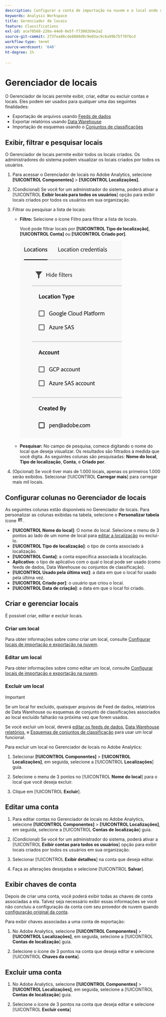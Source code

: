 ```yaml
---
description: Configurar a conta de importação na nuvem e o local onde os dados de classificação podem ser carregados
keywords: Analysis Workspace
title: Gerenciador de locais
feature: Classifications
exl-id: ace70568-220a-44e8-8e5f-f73002b9e2a2
source-git-commit: 273fea86cde8880d9c9e03ac9c6a99b75f70f6cd
workflow-type: tm+mt
source-wordcount: '648'
ht-degree: 1%

---
```


# Gerenciador de locais

O Gerenciador de locais permite exibir, criar, editar ou excluir contas e locais. Eles podem ser usados para qualquer uma das seguintes finalidades:

* Exportação de arquivos usando [Feeds de dados](/help/export/analytics-data-feed/create-feed.md)
* Exportar relatórios usando [Data Warehouse](/help/export/data-warehouse/create-request/dw-request-report-destinations.md)
* Importação de esquemas usando o [Conjuntos de classificações](/help/components/classifications/sets/overview.md)

## Exibir, filtrar e pesquisar locais

O Gerenciador de locais permite exibir todos os locais criados. Os administradores do sistema podem visualizar os locais criados por todos os usuários.

1. Para acessar o Gerenciador de locais no Adobe Analytics, selecione **[!UICONTROL Componentes]** > **[!UICONTROL Localizações]**.

1. (Condicional) Se você for um administrador do sistema, poderá ativar a [!UICONTROL **Exibir locais para todos os usuários**] opção para exibir locais criados por todos os usuários em sua organização. <!-- Maybe add a screenshot? This is new functionality -->

1. Filtrar ou pesquisar a lista de locais:

   * **Filtro:** Selecione o ícone Filtro para filtrar a lista de locais.

     Você pode filtrar locais por **[!UICONTROL Tipo de localização]**, **[!UICONTROL Conta]** ou **[!UICONTROL Criado por]**.

     ![Filtros de locais](assets/locations-filters.png)

   * **Pesquisar:** No campo de pesquisa, comece digitando o nome do local que deseja visualizar. Os resultados são filtrados à medida que você digita. As seguintes colunas são pesquisadas: **Nome do local**, **Tipo de localização**, **Conta**, e **Criado por**.

1. (Opcional) Se você tiver mais de 1.000 locais, apenas os primeiros 1.000 serão exibidos. Selecionar [!UICONTROL **Carregar mais**] para carregar mais mil locais.

## Configurar colunas no Gerenciador de locais

As seguintes colunas estão disponíveis no Gerenciador de locais. Para personalizar as colunas exibidas na tabela, selecione o **Personalizar tabela** ícone ![Ícone Personalizar tabela](assets/customize-table-icon.png).

* **[!UICONTROL Nome do local]**: O nome do local. Selecione o menu de 3 pontos ao lado de um nome de local para [editar a localização](/help/components/locations/configure-import-locations.md) ou excluí-lo.
* **[!UICONTROL Tipo de localização]**: o tipo de conta associado à localização.
* **[!UICONTROL Conta]**: a conta específica associada à localização.
* **Aplicativo**: o tipo de aplicativo com o qual o local pode ser usado (como feeds de dados, Data Warehouse ou conjuntos de classificação).
* **[!UICONTROL Usado pela última vez]**: a data em que o local foi usado pela última vez.
* **[!UICONTROL Criado por]**: o usuário que criou o local.
* **[!UICONTROL Data de criação]**: a data em que o local foi criado.

## Criar e gerenciar locais

É possível criar, editar e excluir locais.

### Criar um local

Para obter informações sobre como criar um local, consulte [Configurar locais de importação e exportação na nuvem](/help/components/locations/configure-import-locations.md).

<!-- Do I need to add some steps here about how to create a location and then assign that location to be used with DF, DW, or Classifications sets? Need to hear back from Ron and team whether we are including this functionality -->

### Editar um local

Para obter informações sobre como editar um local, consulte [Configurar locais de importação e exportação na nuvem](/help/components/locations/configure-import-locations.md).

### Excluir um local

>[!IMPORTANT]
>
>Se um local for excluído, quaisquer arquivos de Feed de dados, relatórios de Data Warehouse ou esquemas de conjunto de classificações associados ao local excluído falharão na próxima vez que forem usados.
>
>Se você excluir um local, deverá [editar os feeds de dados](/help/export/analytics-data-feed/create-feed.md), [Data Warehouse relatórios](/help/export/data-warehouse/create-request/dw-request-report-destinations.md), e [Esquemas de conjuntos de classificação](/help/components/classifications/sets/manage/schema.md) para usar um local funcional.

Para excluir um local no Gerenciador de locais no Adobe Analytics:

1. Selecionar **[!UICONTROL Componentes]** > **[!UICONTROL Localizações]**, em seguida, selecione a [!UICONTROL **Localizações**] guia.

1. Selecione o menu de 3 pontos no [!UICONTROL **Nome do local**] para o local que você deseja excluir.

1. Clique em [!UICONTROL **Excluir**].

## Editar uma conta

1. Para editar contas no Gerenciador de locais no Adobe Analytics, selecione **[!UICONTROL Componentes]** > **[!UICONTROL Localizações]**, em seguida, selecione a [!UICONTROL **Contas de localização**] guia.

1. (Condicional) Se você for um administrador do sistema, poderá ativar a [!UICONTROL **Exibir contas para todos os usuários**] opção para exibir locais criados por todos os usuários em sua organização. <!-- Maybe add a screenshot? This is new functionality -->


1. Selecionar [!UICONTROL **Exibir detalhes**] na conta que deseja editar.

1. Faça as alterações desejadas e selecione [!UICONTROL **Salvar**].

## Exibir chaves de conta

Depois de criar uma conta, você poderá exibir todas as chaves de conta associadas a ela. Talvez seja necessário exibir essas informações se você não concluiu a configuração da conta com seu provedor de nuvem quando [configuração original da conta](/help/components/locations/configure-import-accounts.md).

Para exibir chaves associadas a uma conta de exportação:

1. No Adobe Analytics, selecione **[!UICONTROL Componentes]** > **[!UICONTROL Localizações]**, em seguida, selecione a [!UICONTROL **Contas de localização**] guia.

1. Selecione o ícone de 3 pontos na conta que deseja editar e selecione [!UICONTROL **Chaves da conta**].

## Excluir uma conta

1. No Adobe Analytics, selecione **[!UICONTROL Componentes]** > **[!UICONTROL Localizações]**, em seguida, selecione a [!UICONTROL **Contas de localização**] guia.

1. Selecione o ícone de 3 pontos na conta que deseja editar e selecione [!UICONTROL **Excluir conta**]
